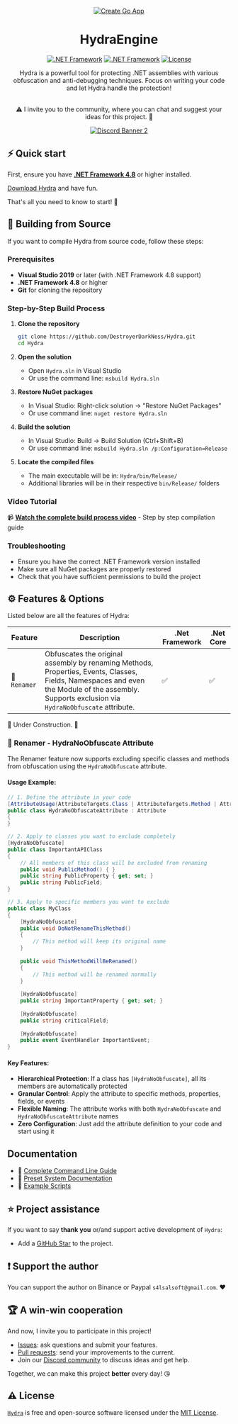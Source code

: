 <div align="center">
 
[![Create Go App][repo_logo_img]][repo_url]
 
# HydraEngine

[![.NET Framework][dotnet_version_img]][dotnet_dev_url]
[![.NET Framework][dotnet_core_version_img]][dotnet_dev_url]
[![License][repo_license_img]][repo_license_url]

Hydra is a powerful tool for protecting .NET assemblies with various obfuscation and anti-debugging techniques. Focus on writing your code and let Hydra handle the protection!
<br><br>

⚠️ I invite you to the community, where you can chat and suggest your ideas for this project. 💌 
 
[![Discord Banner 2](https://discord.com/api/guilds/1327640073348317235/widget.png?style=banner2)](https://discord.gg/kmU8d3WDgm)
</div>



## ⚡️ Quick start

First, ensure you have **[.NET Framework 4.8](https://go.microsoft.com/fwlink/?linkid=2088631)** or higher installed.

[Download Hydra](https://github.com/DestroyerDarkNess/Hydra/releases/) and have fun.
 
That's all you need to know to start! 🎉

## 🔨 Building from Source

If you want to compile Hydra from source code, follow these steps:

### Prerequisites
- **Visual Studio 2019** or later (with .NET Framework 4.8 support)
- **.NET Framework 4.8** or higher
- **Git** for cloning the repository

### Step-by-Step Build Process

1. **Clone the repository**
   ```bash
   git clone https://github.com/DestroyerDarkNess/Hydra.git
   cd Hydra
   ```

2. **Open the solution**
   - Open `Hydra.sln` in Visual Studio
   - Or use the command line: `msbuild Hydra.sln`

3. **Restore NuGet packages**
   - In Visual Studio: Right-click solution → "Restore NuGet Packages"
   - Or use command line: `nuget restore Hydra.sln`

4. **Build the solution**
   - In Visual Studio: Build → Build Solution (Ctrl+Shift+B)
   - Or use command line: `msbuild Hydra.sln /p:Configuration=Release`

5. **Locate the compiled files**
   - The main executable will be in: `Hydra/bin/Release/`
   - Additional libraries will be in their respective `bin/Release/` folders

### Video Tutorial
📹 **[Watch the complete build process video](https://github.com/DestroyerDarkNess/Hydra/HydraBuild.mp4)** - Step by step compilation guide

### Troubleshooting
- Ensure you have the correct .NET Framework version installed
- Make sure all NuGet packages are properly restored
- Check that you have sufficient permissions to build the project

## ⚙️ Features & Options

Listed below are all the features of Hydra:
 
| Feature| Description                                              | .Net Framework   | .Net Core | 
| ------ | -------------------------------------------------------- | ---------------- | --------- |
| 🔄 `Renamer`   | Obfuscates the original assembly by renaming Methods, Properties, Events, Classes, Fields, Namespaces and even the Module of the assembly. Supports exclusion via `HydraNoObfuscate` attribute.             | ✅ | ✅  |  

🚧 Under Construction. 🚧

### 🔄 Renamer - HydraNoObfuscate Attribute

The Renamer feature now supports excluding specific classes and methods from obfuscation using the `HydraNoObfuscate` attribute.

#### Usage Example:

```csharp
// 1. Define the attribute in your code
[AttributeUsage(AttributeTargets.Class | AttributeTargets.Method | AttributeTargets.Property | AttributeTargets.Field | AttributeTargets.Event)]
public class HydraNoObfuscateAttribute : Attribute
{
}

// 2. Apply to classes you want to exclude completely
[HydraNoObfuscate]
public class ImportantAPIClass
{
    // All members of this class will be excluded from renaming
    public void PublicMethod() { }
    public string PublicProperty { get; set; }
    public string PublicField;
}

// 3. Apply to specific members you want to exclude
public class MyClass
{
    [HydraNoObfuscate]
    public void DoNotRenameThisMethod() 
    {
        // This method will keep its original name
    }
    
    public void ThisMethodWillBeRenamed() 
    {
        // This method will be renamed normally
    }
    
    [HydraNoObfuscate]
    public string ImportantProperty { get; set; }
    
    [HydraNoObfuscate]
    public string criticalField;
    
    [HydraNoObfuscate]
    public event EventHandler ImportantEvent;
}
```

#### Key Features:
- **Hierarchical Protection**: If a class has `[HydraNoObfuscate]`, all its members are automatically protected
- **Granular Control**: Apply the attribute to specific methods, properties, fields, or events
- **Flexible Naming**: The attribute works with both `HydraNoObfuscate` and `HydraNoObfuscateAttribute` names
- **Zero Configuration**: Just add the attribute definition to your code and start using it
 
## Documentation

- 📖 [Complete Command Line Guide](Hydra/COMMANDLINE_README.md)
- 📝 [Preset System Documentation](Hydra/PRESETS_README.md)
- 📁 [Example Scripts](Hydra/Examples/)

## ⭐️ Project assistance

If you want to say **thank you** or/and support active development of `Hydra`:

- Add a [GitHub Star][repo_url] to the project.

## ❗️ Support the author

You can support the author on Binance or Paypal `s4lsalsoft@gmail.com`. ❤️

## 🏆 A win-win cooperation

And now, I invite you to participate in this project!  

- [Issues][repo_issues_url]: ask questions and submit your features.
- [Pull requests][repo_pull_request_url]: send your improvements to the current.
- Join our [Discord community](https://discord.gg/kmU8d3WDgm) to discuss ideas and get help.

Together, we can make this project **better** every day! 😘

## ⚠️ License

[`Hydra`][repo_url] is free and open-source software licensed under the [MIT License][repo_license_url].

<!-- .NET -->

[dotnet_version_img]: https://img.shields.io/badge/.NET_Framework-violet?style=for-the-badge&logo=dotnet
[dotnet_core_version_img]: https://img.shields.io/badge/.NET_Core-blue?style=for-the-badge&logo=dotnet
[dotnet_dev_url]: https://dotnet.microsoft.com/

<!-- Repository -->
[repo_logo_url]: https://github.com/DestroyerDarkNess/Hydra
[repo_logo_img]: https://github.com/user-attachments/assets/2b36e5d4-0122-4691-9fda-2dfb0acfb7cc
[repo_url]: https://github.com/DestroyerDarkNess/Hydra
[repo_license_url]: https://github.com/DestroyerDarkNess/Hydra/blob/main/LICENSE
[repo_license_img]: https://img.shields.io/badge/license-MIT-red?style=for-the-badge&logo=none
[repo_issues_url]: https://github.com/DestroyerDarkNess/Hydra/issues
[repo_pull_request_url]: https://github.com/DestroyerDarkNess/Hydra/pulls
[repo_discussions_url]: https://github.com/DestroyerDarkNess/Hydra/discussions
[repo_wiki_url]: https://github.com/DestroyerDarkNess/Hydra/wiki

<!-- Author -->

[boosty_url]: https://github.com/DestroyerDarkNess

<!-- Readme links -->

[dev_to_url]: https://dev.to/

